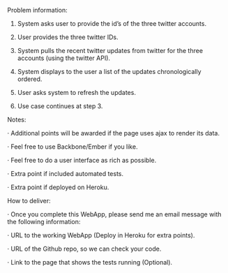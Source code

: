 Problem information:

 

1. System asks user to provide the id’s of the three twitter accounts.

2. User provides the three twitter IDs.

3. System pulls the recent twitter updates from twitter for the three accounts (using the twitter API). 

4. System displays to the user a list of the updates chronologically ordered.

5. User asks system to refresh the updates.

6. Use case continues at step 3.

 

Notes:

· Additional points will be awarded if the page uses ajax to render its data.

· Feel free to use Backbone/Ember if you like.

· Feel free to do a user interface as rich as possible.

· Extra point if included automated tests.

· Extra point if deployed on Heroku.

 

How to deliver:

· Once you complete this WebApp, please send me an email message with the following information:

· URL to the working WebApp (Deploy in Heroku for extra points).

· URL of the Github repo, so we can check your code.

· Link to the page that shows the tests running (Optional).
